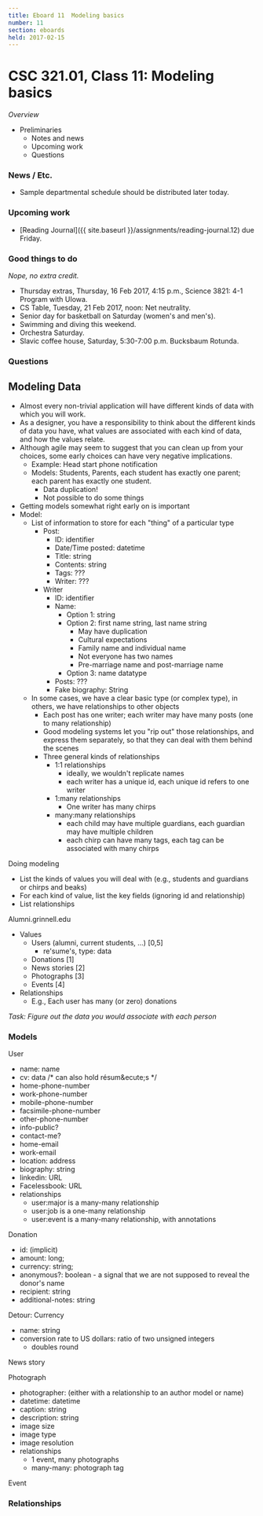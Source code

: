 ```yaml
---
title: Eboard 11  Modeling basics
number: 11
section: eboards
held: 2017-02-15
---
```

CSC 321.01, Class 11:  Modeling basics
======================================

_Overview_

* Preliminaries
    * Notes and news
    * Upcoming work
    * Questions

### News / Etc.

* Sample departmental schedule should be distributed later today.

### Upcoming work

* [Reading Journal]({{ site.baseurl }}/assignments/reading-journal.12)
  due Friday.

### Good things to do

*Nope, no extra credit.*

* Thursday extras, Thursday, 16 Feb 2017, 4:15 p.m., Science 3821: 
  4-1 Program with UIowa.
* CS Table, Tuesday, 21 Feb 2017, noon: Net neutrality.
* Senior day for basketball on Saturday (women's and men's).
* Swimming and diving this weekend.
* Orchestra Saturday.
* Slavic coffee house, Saturday, 5:30-7:00 p.m. Bucksbaum Rotunda.

### Questions

Modeling Data
-------------

* Almost every non-trivial application will have different kinds of data
  with which you will work.
* As a designer, you have a responsibility to think about the different
  kinds of data you have, what values are associated with each kind of
  data, and how the values relate.
* Although agile may seem to suggest that you can clean up from your choices,
  some early choices can have very negative implications.
    * Example: Head start phone notification
    * Models: Students, Parents, each student has exactly one parent;
      each parent has exactly one student.
        * Data duplication!
        * Not possible to do some things
* Getting models somewhat right early on is important
* Model: 
    * List of information to store for each "thing" of a particular type
        * Post: 
            * ID: identifier
            * Date/Time posted: datetime
            * Title: string
            * Contents: string
            * Tags: ???
            * Writer: ???
        * Writer
            * ID: identifier
            * Name: 
                * Option 1: string
                * Option 2: first name string, last name string
                    * May have duplication
                    * Cultural expectations
                    * Family name and individual name
                    * Not everyone has two names
                    * Pre-marriage name and post-marriage name
                * Option 3: name datatype
            * Posts: ???
            * Fake biography: String
     * In some cases, we have a clear basic type (or complex type),
       in others, we have relationships to other objects
         * Each post has one writer; each writer may have many posts
           (one to many relationship)
         * Good modeling systems let you "rip out" those relationships,
           and express them separately, so that they can deal with them
           behind the scenes
         * Three general kinds of relationships
             * 1:1 relationships
                * ideally, we wouldn't replicate names
                * each writer has a unique id, each unique id refers to one writer
             * 1:many relationships
                * One writer has many chirps 
             * many:many relationships
                * each child may have multiple guardians, each guardian may have multiple children
                * each chirp can have many tags, each tag can be associated with many chirps

Doing modeling

* List the kinds of values you will deal with (e.g., students and guardians
  or chirps and beaks)
* For each kind of value, list the key fields (ignoring id and relationship)
* List relationships

Alumni.grinnell.edu

* Values
    * Users (alumni, current students, ...) [0,5]
        * re'sume's, type: data
    * Donations [1]
    * News stories [2]
    * Photographs [3]
    * Events [4]
* Relationships
    * E.g., Each user has many (or zero) donations

*Task: Figure out the data you would associate with each person*

### Models

User

* name: name
* cv: data      /* can also hold r&eacute;sum&ecute;s */
* home-phone-number
* work-phone-number
* mobile-phone-number
* facsimile-phone-number
* other-phone-number
* info-public?
* contact-me?
* home-email
* work-email
* location: address
* biography: string
* linkedin: URL
* Facelessbook: URL
* relationships
    * user:major is a many-many relationship
    * user:job is a one-many relationship
    * user:event is a many-many relationship, with annotations

Donation

* id: (implicit)
* amount: long;
* currency: string;
* anonymous?: boolean - a signal that we are not supposed to reveal
  the donor's name
* recipient: string
* additional-notes: string

Detour: Currency

* name: string
* conversion rate to US dollars: ratio of two unsigned integers
    * doubles round

News story

Photograph

* photographer: (either with a relationship to an author model or name)
* datetime: datetime
* caption: string
* description: string
* image size
* image type
* image resolution
* relationships
    * 1 event, many photographs
    * many-many: photograph tag


Event

### Relationships
